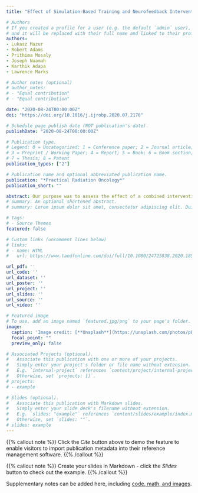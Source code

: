 ```yaml
---
title: "Effect of Simulation-Based Training and Neurofeedback Interventions on Radiation Technologists’ Workload, Situation Awareness, and Performance"

# Authors
# If you created a profile for a user (e.g. the default `admin` user), write the username (folder name) here 
# and it will be replaced with their full name and linked to their profile.
authors:
- Lukasz Mazur
- Robert Adams
- Prithima Mosaly
- Joseph Nuamah
- Karthik Adapa
- Lawrence Marks

# Author notes (optional)
# author_notes:
# - "Equal contribution"
# - "Equal contribution"

date: "2020-08-24T00:00:00Z" 
doi: "https://doi.org/10.1016/j.ijrobp.2020.07.2176"

# Schedule page publish date (NOT publication's date).
publishDate: "2020-08-24T00:00:00Z"

# Publication type.
# Legend: 0 = Uncategorized; 1 = Conference paper; 2 = Journal article;
# 3 = Preprint / Working Paper; 4 = Report; 5 = Book; 6 = Book section;
# 7 = Thesis; 8 = Patent
publication_types: ["2"]

# Publication name and optional abbreviated publication name.
publication: "*Practical Radiation Oncology*"
publication_short: ""

abstract: Our purpose was to assess the effect of a combined intervention – simulation-based training supported by neurofeedback sessions – on radiation technologists’ (RTs’) workload, situation awareness, and performance during routine quality assurance and treatment delivery tasks. As part of a prospective institutional review board approved study, 32 RTs previously randomized to receive versus not receive simulation-based training focused on patient safety were again randomized to receive versus not receive a 3-week neurofeedback intervention (8 sessions of alpha-theta protocol) focused on stress reduction as well as conscious precision, strong focus, and ability to solve arising problems. Perceived workload was quantified using the NASA Task Load Index. Situation awareness was quantified using the situation awareness rating technique. Performance score was calculated using procedural compliance with time-out components and error detection. RTs randomized to simulation-based training followed by neurofeedback sessions demonstrated no significant changes in perceived workload or situation awareness scores, but did have better performance compared with other study groups (P < .01). This finding is encouraging and provides basis for using neurofeedback as means to possibly augment performance improvements gained during simulation-based training.
# Summary. An optional shortened abstract.
# summary: Lorem ipsum dolor sit amet, consectetur adipiscing elit. Duis posuere tellus ac convallis placerat. Proin tincidunt magna sed ex sollicitudin condimentum.

# tags:
# - Source Themes
featured: false

# Custom links (uncomment lines below)
# links:
# - name: HTML
#   url: https://www.tandfonline.com/doi/full/10.1080/24725838.2020.1855272?casa_token=168ZfRqGyj0AAAAA%3Ah0JV_DKzCQSRIgJwncol0jZkudpPmXXu6UZ7U12LUrVK6Pn-c61JtH5dCtYw1alGA2rlIsnr1sBFbQ

url_pdf: ''
url_code: ''
url_dataset: ''
url_poster: ''
url_project: ''
url_slides: ''
url_source: ''
url_video: ''

# Featured image
# To use, add an image named `featured.jpg/png` to your page's folder. 
image:
  caption: 'Image credit: [**Unsplash**](https://unsplash.com/photos/pLCdAaMFLTE)'
  focal_point: ""
  preview_only: false

# Associated Projects (optional).
#   Associate this publication with one or more of your projects.
#   Simply enter your project's folder or file name without extension.
#   E.g. `internal-project` references `content/project/internal-project/index.md`.
#   Otherwise, set `projects: []`.
# projects:
# - example

# Slides (optional).
#   Associate this publication with Markdown slides.
#   Simply enter your slide deck's filename without extension.
#   E.g. `slides: "example"` references `content/slides/example/index.md`.
#   Otherwise, set `slides: ""`.
# slides: example
---
```


{{% callout note %}}
Click the *Cite* button above to demo the feature to enable visitors to import publication metadata into their reference management software.
{{% /callout %}}

{{% callout note %}}
Create your slides in Markdown - click the *Slides* button to check out the example.
{{% /callout %}}

Supplementary notes can be added here, including [code, math, and images](https://wowchemy.com/docs/writing-markdown-latex/).
